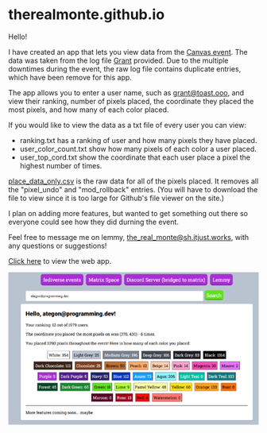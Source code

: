 # therealmonte.github.io

Hello!

I have created an app that lets you view data from the [Canvas event](https://canvas.fediverse.events/). The data was taken from the log file [Grant](https://toast.ooo/u/grant) provided. Due to the multiple downtimes during the event, the raw log file contains duplicate entries, which have been remove for this app.

The app allows you to enter a user name, such as grant@toast.ooo, and view their ranking, number of pixels placed, the coordinate they placed the most pixels, and how many of each color placed. 


If you would like to view the data as a txt file of every user you can view:
* ranking.txt has a ranking of user and how many pixels they have placed.
* user_color_count.txt show how many pixels of each color a user placed.
* user_top_cord.txt show the coordinate that each user place a pixel the highest number of times.

[place_data_only.csv](https://github.com/TheRealMonte/therealmonte.github.io/blob/main/place_data_only.csv) is the raw data for all of the pixels placed. It removes all the "pixel_undo" and "mod_rollback" entries. (You will have to download the file to view since it is too large for Github's file viewer on the site.)

I plan on adding more features, but wanted to get something out there so everyone could see how they did durning the event.

Feel free to message me on lemmy, [the_real_monte@sh.itjust.works](https://sh.itjust.works/u/the_real_monte), with any questions or suggestions!

[Click here](https://therealmonte.github.io/) to view the web app.

![Current app view](/screenshots/mainpage.png "Current app view")